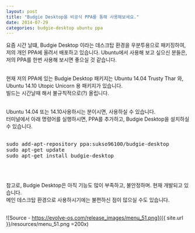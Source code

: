 ```yaml
---
layout: post
title: "Budgie Desktop을 비공식 PPA를 통해 사용해보세요."
date: 2014-07-29
categories: budgie-desktop ubuntu ppa
---
```


요즘 시간 날떄, Budgie Desktop 이라는 데스크탑 환경을 우분투용으로 패키징하여,<br>
저의 개인 PPA에 올려서 배포하고 있습니다. Ubuntu에서 사용해 보고 싶으신 분들은,<br>
저의 PPA를 한번 사용해 보시면 좋으실 것 같습니다.<br><br>

현재 저의 PPA에 있는 Budgie Desktop 패키지는 Ubuntu 14.04 Trusty Thar 와,<br>
Ubuntu 14.10 Utopic Unicorn 용 패키지가 있습니다.<br>
빌드는 시간날때 해서 불규칙적으로(?) 올립니다.<br><br>

Ubuntu 14.04 또는 14.10사용하시는 분이시면, 사용하실 수 있습니다.<br>
터미널에서 아래 명령어를 실행하시면, PPA를 추가하고, Budgie Desktop을 설치하실 수 있습니다.<br><br>

<pre>
sudo add-apt-repository ppa:sukso96100/budgie-desktop
sudo apt-get update
sudo apt-get install budgie-desktop
</pre><br><br>
참고로, Budgie Desktop은 아직 기능도 많이 부족하고, 불안정하며. 현재 개발되고 있습니다.<br>
메인 데스크탑 환경으로 사용하시기에는 불편하신 점이 많으실 수도 있습니다.<br><br>

![Source - https://evolve-os.com/release_images/menu_51.png]({{ site.url }}/resources/menu_51.png =200x)
